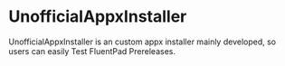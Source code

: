 # UnofficialAppxInstaller
UnofficialAppxInstaller is an custom appx installer mainly developed, so users can easily Test FluentPad Prereleases.
